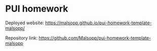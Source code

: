 # PUI homework

Deployed website: https://malsopp.github.io/pui-homework-template-malsopp/

Repository link: https://github.com/Malsopp/pui-homework-template-malsopp
